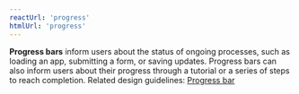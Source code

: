 ```yaml
---
reactUrl: 'progress'
htmlUrl: 'progress'
---
```

**Progress bars** inform users about the status of ongoing processes, such as loading an app, submitting a form, or saving updates. Progress bars can also inform users about their progress through a tutorial or a series of steps to reach completion. Related design guidelines: [Progress bar](/design-guidelines/usage-and-behavior/progress-bar)
